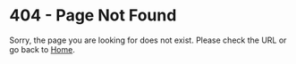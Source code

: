 # 404 - Page Not Found

Sorry, the page you are looking for does not exist. Please check the URL or go back to [Home](/).
